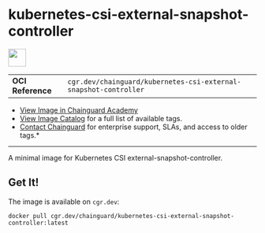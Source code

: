 <!--monopod:start-->
# kubernetes-csi-external-snapshot-controller

<!--url:start-->
<a href="https://github.com/kubernetes-csi/external-snapshotter">
<!--logo:start-->
  <img src="https://storage.googleapis.com/chainguard-academy/logos/kubernetes-csi-external-snapshot-controller/logo.svg" width="36px" height="36px" />
<!--logo:end-->
</a>
<!--url:end-->

| | |
| - | - |
| **OCI Reference** | `cgr.dev/chainguard/kubernetes-csi-external-snapshot-controller` |

* [View Image in Chainguard Academy](https://edu.chainguard.dev/chainguard/chainguard-images/reference/kubernetes-csi-external-snapshot-controller/overview/)
* [View Image Catalog](https://console.enforce.dev/images/catalog) for a full list of available tags.
* [Contact Chainguard](https://www.chainguard.dev/chainguard-images) for enterprise support, SLAs, and access to older tags.*
---
<!--monopod:end-->

<!--overview:start-->
A minimal image for Kubernetes CSI external-snapshot-controller.
<!--overview:end-->

<!--getting:start-->
## Get It!
The image is available on `cgr.dev`:

```
docker pull cgr.dev/chainguard/kubernetes-csi-external-snapshot-controller:latest
```
<!--getting:end-->

<!--body:start-->
<!--body:end-->

